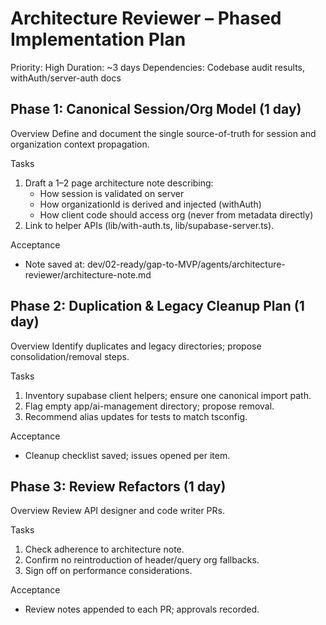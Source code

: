 # Architecture Reviewer – Phased Implementation Plan

Priority: High
Duration: ~3 days
Dependencies: Codebase audit results, withAuth/server-auth docs

## Phase 1: Canonical Session/Org Model (1 day)
Overview
Define and document the single source-of-truth for session and organization context propagation.

Tasks
1) Draft a 1–2 page architecture note describing:
   - How session is validated on server
   - How organizationId is derived and injected (withAuth)
   - How client code should access org (never from metadata directly)
2) Link to helper APIs (lib/with-auth.ts, lib/supabase-server.ts).

Acceptance
- Note saved at: dev/02-ready/gap-to-MVP/agents/architecture-reviewer/architecture-note.md

## Phase 2: Duplication & Legacy Cleanup Plan (1 day)
Overview
Identify duplicates and legacy directories; propose consolidation/removal steps.

Tasks
1) Inventory supabase client helpers; ensure one canonical import path.
2) Flag empty app/ai-management directory; propose removal.
3) Recommend alias updates for tests to match tsconfig.

Acceptance
- Cleanup checklist saved; issues opened per item.

## Phase 3: Review Refactors (1 day)
Overview
Review API designer and code writer PRs.

Tasks
1) Check adherence to architecture note.
2) Confirm no reintroduction of header/query org fallbacks.
3) Sign off on performance considerations.

Acceptance
- Review notes appended to each PR; approvals recorded.

